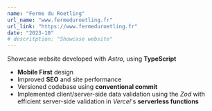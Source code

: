 ```yaml
---
name: "Ferme du Roetling"
url_name: "www.fermeduroetling.fr"
url_link: "https://www.fermeduroetling.fr"
date: "2023-10"
# descritption: "Showcase website"
---
```

Showcase website developed with *Astro*, using **TypeScript**

- **Mobile First** design
- Improved **SEO** and site performance
- Versioned codebase using **conventional commit**
- Implemented client/server-side data validation using the *Zod* with efficient server-side validation in *Vercel*'s **serverless functions**